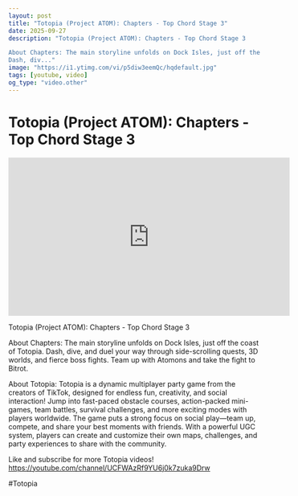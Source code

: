 ```yaml
---
layout: post
title: "Totopia (Project ATOM): Chapters - Top Chord Stage 3"
date: 2025-09-27
description: "Totopia (Project ATOM): Chapters - Top Chord Stage 3

About Chapters: The main storyline unfolds on Dock Isles, just off the coast of Totopia.
Dash, div..."
image: "https://i1.ytimg.com/vi/p5diw3eemQc/hqdefault.jpg"
tags: [youtube, video]
og_type: "video.other"
---
```


<script type="application/ld+json">
{
  "@context": "http://schema.org",
  "@type": "VideoObject",
  "name": "Totopia (Project ATOM): Chapters - Top Chord Stage 3",
  "description": "Totopia (Project ATOM): Chapters - Top Chord Stage 3\n\nAbout Chapters: The main storyline unfolds on Dock Isles, just off the coast of Totopia.\nDash, dive, and duel your way through side-scrolling quests, 3D worlds, and fierce boss fights. Team up with Atomons and take the fight to Bitrot.\n\nAbout Totopia: Totopia is a dynamic multiplayer party game from the creators of TikTok, designed for endless fun, creativity, and social interaction! Jump into fast-paced obstacle courses, action-packed mini-games, team battles, survival challenges, and more exciting modes with players worldwide. The game puts a strong focus on social play\u2014team up, compete, and share your best moments with friends. With a powerful UGC system, players can create and customize their own maps, challenges, and party experiences to share with the community.\n\nLike and subscribe for more Totopia videos! https://youtube.com/channel/UCFWAzRf9YU6j0k7zuka9Drw\n\n#Totopia",
  "thumbnailUrl": "https://i1.ytimg.com/vi/p5diw3eemQc/hqdefault.jpg",
  "uploadDate": "2025-09-27T06:14:29",
  "embedUrl": "https://www.youtube.com/embed/p5diw3eemQc",
  "publisher": {
    "@type": "Person",
    "name": "Celo Zaga"
  },
  "mainEntityOfPage": {
    "@type": "WebPage",
    "@id": "https://celozaga.github.io/2025/09/27/totopia-(project-atom):-chapters---top-chord-stage-3-p5diw3eemQc.html"
  },
  "duration": "PT0M0S"
}
</script>

<script type="application/ld+json">
{
  "@context": "http://schema.org",
  "@type": "BlogPosting",
  "headline": "Totopia (Project ATOM): Chapters - Top Chord Stage 3",
  "image": "https://i1.ytimg.com/vi/p5diw3eemQc/hqdefault.jpg",
  "publisher": {
    "@type": "Person",
    "name": "Celo Zaga"
  },
  "url": "https://celozaga.github.io/2025/09/27/totopia-(project-atom):-chapters---top-chord-stage-3-p5diw3eemQc.html",
  "datePublished": "2025-09-27T06:14:29",
  "dateCreated": "2025-09-27T06:14:29",
  "dateModified": "2025-09-27T06:14:29",
  "description": "Totopia (Project ATOM): Chapters - Top Chord Stage 3\n\nAbout Chapters: The main storyline unfolds on Dock Isles, just off the coast of Totopia.\nDash, div...",
  "author": {
    "@type": "Person",
    "name": "Celo Zaga"
  },
  "mainEntityOfPage": {
    "@type": "WebPage",
    "@id": "https://celozaga.github.io/2025/09/27/totopia-(project-atom):-chapters---top-chord-stage-3-p5diw3eemQc.html"
  }
}
</script>

<h1 class="youtube-post-title">Totopia (Project ATOM): Chapters - Top Chord Stage 3</h1>

<iframe width="560" height="315" src="https://www.youtube.com/embed/p5diw3eemQc" class="youtube-post-embed" frameborder="0" allowfullscreen></iframe>

<p class="youtube-post-description">Totopia (Project ATOM): Chapters - Top Chord Stage 3

About Chapters: The main storyline unfolds on Dock Isles, just off the coast of Totopia.
Dash, dive, and duel your way through side-scrolling quests, 3D worlds, and fierce boss fights. Team up with Atomons and take the fight to Bitrot.

About Totopia: Totopia is a dynamic multiplayer party game from the creators of TikTok, designed for endless fun, creativity, and social interaction! Jump into fast-paced obstacle courses, action-packed mini-games, team battles, survival challenges, and more exciting modes with players worldwide. The game puts a strong focus on social play—team up, compete, and share your best moments with friends. With a powerful UGC system, players can create and customize their own maps, challenges, and party experiences to share with the community.

Like and subscribe for more Totopia videos! https://youtube.com/channel/UCFWAzRf9YU6j0k7zuka9Drw

#Totopia</p>
